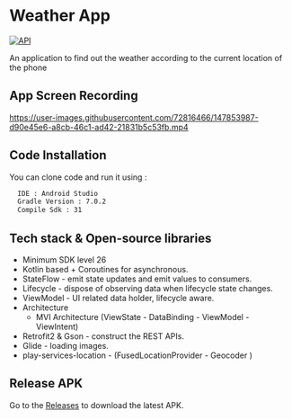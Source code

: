 # Weather App

[![API](https://img.shields.io/badge/API-26%2B-brightgreen.svg?style=flat)](https://android-arsenal.com/api?level=26)

An application to find out the weather according to the current location of the phone
## App Screen Recording


https://user-images.githubusercontent.com/72816466/147853987-d90e45e6-a8cb-46c1-ad42-21831b5c53fb.mp4


## Code Installation

You can clone code and run it using : 

```bash
  IDE : Android Studio
  Gradle Version : 7.0.2
  Compile Sdk : 31
```

## Tech stack & Open-source libraries

- Minimum SDK level 26
- Kotlin based + Coroutines for asynchronous.
- StateFlow  - emit state updates and emit values to consumers.
- Lifecycle - dispose of observing data when lifecycle state changes.
- ViewModel - UI related data holder, lifecycle aware.
- Architecture
  - MVI Architecture (ViewState - DataBinding - ViewModel - ViewIntent)
- Retrofit2 & Gson - construct the REST APIs.
- Glide - loading images.
- play-services-location - (FusedLocationProvider - Geocoder )
## Release APK
Go to the [Releases](https://github.com/hebaelsaid912/WeatherApp/tree/main/app/release) to download the latest APK.

